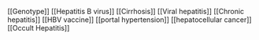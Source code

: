 [[Genotype]]
[[Hepatitis B virus]]
[[Cirrhosis]]
[[Viral hepatitis]]
[[Chronic hepatitis]]
[[HBV vaccine]]
[[portal hypertension]]
[[hepatocellular cancer]]
[[Occult Hepatitis]]
